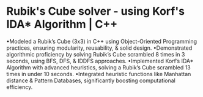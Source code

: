 # Rubik's Cube solver - using Korf's IDA* Algorithm | C++

•Modeled a Rubik’s Cube (3x3) in C++ using Object-Oriented Programming practices, ensuring modularity, reusability, & solid design.
•Demonstrated algorithmic proficiency by solving Rubik’s Cube scrambled 8 times in 3 seconds, using BFS, DFS, & IDDFS approaches.
•Implemented Korf’s IDA* Algorithm with advanced heuristics, solving a Rubik’s Cube scrambled 13 times in under 10 seconds.
•Integrated heuristic functions like Manhattan distance & Pattern Databases, significantly boosting computational efficiency.
